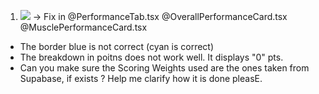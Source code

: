 1. ![](2025-09-03-10-30-26.png) -> Fix in @PerformanceTab.tsx @OverallPerformanceCard.tsx @MusclePerformanceCard.tsx 
- The border blue is not correct (cyan is correct)
- The breakdown in poitns does not work well. It displays "0" pts.
- Can you make sure the Scoring Weights used are the ones taken from Supabase, if exists ? Help me clarify how it is done pleasE.